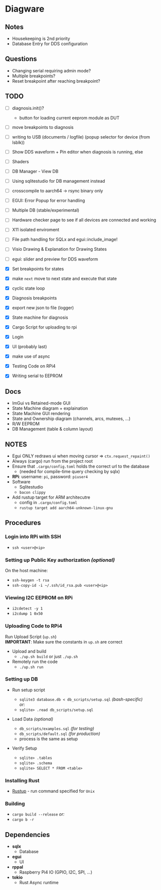 # Diagware

## Notes

- Housekeeping is 2nd priority
- Database Entry for DDS configuration

## Questions

- Changing serial requiring admin mode?
- Multiple breakpoints?
- Reset breakpoint after reaching breakpoint?



## TODO

- [ ] diagnosis.init()?
  - button for loading current eeprom module as DUT
- [ ] move breakpoints to diagnosis
- [ ] writing to USB (documents / logfile) (popup selector for device (from lsblk))
- [ ] Show DDS waveform + Pin editor when diagnosis is running, else <Not Available>

- [ ] Shaders
- [ ] DB Manager - View DB
- [ ] Using sqlitestudio for DB management instead
- [ ] crosscompile to aarch64 -> rsync binary only
- [ ] EGUI: Error Popup for error handling
- [ ] Multiple DB (stable/experimental)
- [ ] Hardware checker page to see if all devices are connected and working
- [ ] X11 isolated enviroment
- [ ] File path handling for SQLx and egui::include\_image!
- [ ] Visio Drawing & Explanation for Drawing States
- [ ] egui: slider and preview for DDS waveform
- [x] Set breakpoints for states
- [x] make `next` move to next state and execute that state
- [x] cyclic state loop
- [x] Diagnosis breakpoints
- [x] export new json to file (logger)
- [x] State machine for diagnosis
- [x] Cargo Script for uploading to rpi
- [x] Login
- [x] UI (probably last)
- [x] make use of async
- [x] Testing Code on RPi4
- [x] Writing serial to EEPROM


## Docs
- ImGui vs Retained-mode GUI
- State Machine diagram + explaination
- State Machine GUI rendering
- State and Ownership diagram (channels, arcs, mutexes, ...)
- R/W EEPROM
- DB Management (table & column layout)



## NOTES

- Egui ONLY redraws ui when moving cursor => `ctx.request_repaint()`
- Always (cargo) run from the project root
- Ensure that `.cargo/config.toml` holds the correct url to the database
  - (needed for compile-time query checking by sqlx)
- **RPi**: username: `pi`, password: `piuser4`
- Software
  - Sqlitestudio
  - `bacon clippy`
- Add rustup target for ARM architecutre
  - config in `.cargo/config.toml`
  - `rustup target add aarch64-unknown-linux-gnu`



## Procedures


### Login into RPi with SSH

- `ssh <user>@<ip>`


### Setting up Public Key authorization *(optional)*

On the host machine:

- `ssh-keygen -t rsa`
- `ssh-copy-id -i ~/.ssh/id_rsa.pub <user>@<ip>`


### Viewing I2C EEPROM on RPi

- `i2cdetect -y 1`
- `i2cdump 1 0x50`


### Uploading Code to RPi4

Run Upload Script (`up.sh`)\
**IMPORTANT**: Make sure the constants in `up.sh` are correct

- Upload and build
  - `./up.sh build` or just `./up.sh`
- Remotely run the code
  - `./up.sh run`



### Setting up DB

- Run setup script
  - `sqlite3 database.db < db_scripts/setup.sql` *(bash-specific)*\
  *or:*
  - `sqlite> .read db_scripts/setup.sql`

- Load Data *(optional)*
  - `db_scripts/examples.sql` *(for testing)*
  - `db_scripts/default.sql` *(for production)*
  - process is the same as setup

- Verify Setup
  - `sqlite> .tables`
  - `sqlite> .schema`
  - `sqlite> SELECT * FROM <table>`


### Installing Rust

- [Rustup](https://rustup.rs/) - run command specified for `Unix`


### Building

- `cargo build --release`
*or:*
- `cargo b -r`




## Dependencies

- **sqlx**
  - Database
- **egui**
  - UI
- **rppal**
  - Raspberry Pi4 IO (GPIO, I2C, SPI, ...)
- **tokio**
  - Rust Async runtime
